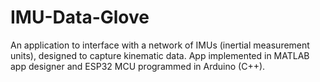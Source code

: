 # IMU-Data-Glove
An application to interface with a network of IMUs (inertial measurement units), designed to capture kinematic data. App implemented in MATLAB app designer and ESP32 MCU programmed in Arduino (C++). 

